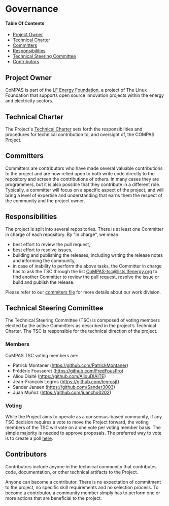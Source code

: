 # Governance

#### Table Of Contents

* [Project Owner](#project-owner)
* [Technical Charter](#technical-charter)
* [Committers](#committers)
* [Responsibilities](#responsibilities)
* [Technical Steering Committee](#technical-steering-committee)
* [Contributors](#contributors)

## Project Owner

CoMPAS is part of the [LF Energy Foundation](https://www.lfenergy.org/), a project of The Linux Foundation that supports 
open source innovation projects within the energy and electricity sectors.

## Technical Charter

The Project's [Technical Charter](blob-files/CoMPAS_Technical_Charter_2020-06-07.pdf) sets forth the responsibilities and 
procedures for technical contribution to, and oversight of, the COMPAS Project.

## Committers

Committers are contributors who have made several valuable contributions to the project and are now relied upon to both 
write code directly to the repository and screen the contributions of others. In many cases they are programmers, 
but it is also possible that they contribute in a different role. Typically, a committer will focus on a specific aspect 
of the project, and will bring a level of expertise and understanding that earns them the respect of the community and the project owner.

## Responsibilities

The project is split into several repositories. There is at least one Committer in charge of each repository.
By "in charge", we mean:
- best effort to review the pull request,
- best effort to resolve issues,
- building and publishing the releases, including writing the release notes and informing the community,
- in case of inability to perform the above tasks, the Committer in charge has to ask the TSC through the list
  [CoMPAS-tsc@lists.lfenergy.org](mailto:CoMPAS-tsc@lists.lfenergy.org) to find another Committer to review the pull request,
  resolve the issue or build and publish the release.

Please refer to our [commiters file](https://github.com/com-pas/contributing/blob/master/COMMITERS.md) for more details about our work division.

## Technical Steering Committee

The Technical Steering Committee (TSC) is composed of voting members elected by the active Committers as described in the 
project’s Technical Charter. The TSC is responsible for the technical direction of the project.

### Members

CoMPAS TSC voting members are:
- Patrick Montaner (https://github.com/PatrickMontaner)
- Frédéric Fousseret (https://github.com/FredFousPro)
- Aliou Diaité (https://github.com/AliouDIAITE)
- Jean-François Legros (https://github.com/legrosjf)
- Sander Jansen (https://github.com/Sander3003)
- Juan Muñoz (https://github.com/juancho0202)

### Voting

While the Project aims to operate as a consensus-based community, if any TSC decision requires a vote to move the Project 
forward, the voting members of the TSC will vote on a one vote per voting member basis. The simple majority is needed to approve proposals.
The preferred way to vote is to create a poll [here](https://lists.lfenergy.org/g/CoMPAS-tsc/addpoll).

## Contributors

Contributors include anyone in the technical community that contributes code, documentation, or other technical artifacts to the Project.

Anyone can become a contributor. There is no expectation of commitment to the project, no specific skill requirements and no selection process. 
To become a contributor, a community member simply has to perform one or more actions that are beneficial to the project.
